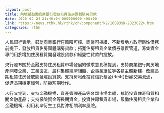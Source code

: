 ```yaml
---
layout: post
title: 內地擬鼓勵商業銀行發放租賃住房團體購房貸款
date: 2023-02-24 21:49:04.000000000 +08:00
link: https://news.rthk.hk/rthk/ch/component/k2/1689398-20230224.htm
categories: rthk
---
```


人民銀行表示，鼓勵商業銀行在風險可控、商業可持續、不新增地方政府隱性債務前提下，發放租賃住房團體購房貸款；拓寬住房租賃企業債券融資管道，籌集資金專門用於增加住房租賃開發建設貸款和經營性貸款的投放。

央行發布關於金融支持住房租賃市場發展的徵求意見稿提到，支持商業銀行向房地產開發企業、工業園區、農村集體經濟組織、企事業單位等各類主體新建、改建長期租賃住房發放開發建設貸款。支持房地產投資信託基金(Reits)份額交易流通，促進長期穩定經營，防範短期炒作。

人行又提到，支持金融機構、資產管理產品等各類市場主體，規範投資住房租賃相關金融產品；支持保險資金等長期資金，投資住房租賃市場，鼓勵住房租賃企業和金融機構，利用利率衍生工具對沖相關利率風險。
